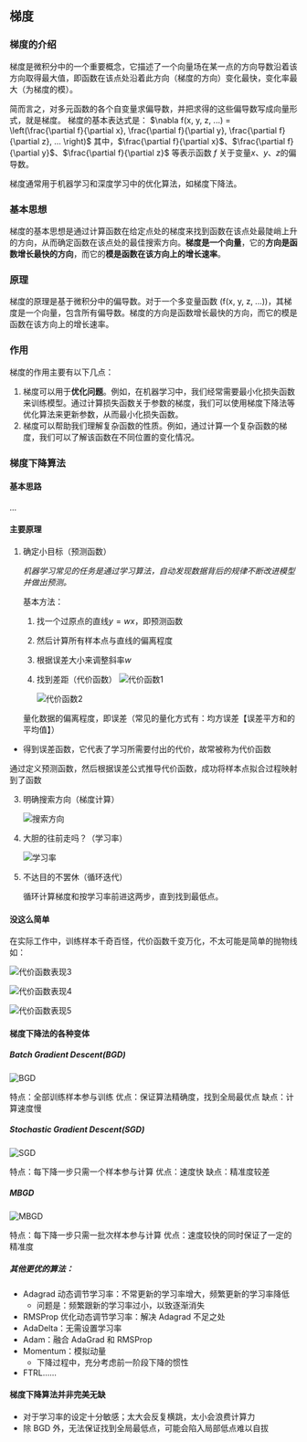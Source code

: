 ## 梯度

### 梯度的介绍

梯度是微积分中的一个重要概念，它描述了一个向量场在某一点的方向导数沿着该方向取得最大值，即函数在该点处沿着此方向（梯度的方向）变化最快，变化率最大（为梯度的模）。

简而言之，对多元函数的各个自变量求偏导数，并把求得的这些偏导数写成向量形式，就是梯度。
梯度的基本表达式是：
$\nabla f(x, y, z, ...) = 
\left(\frac{\partial f}{\partial x}, 
\frac{\partial f}{\partial y}, 
\frac{\partial f}{\partial z}, 
...
\right)$
其中，$\frac{\partial f}{\partial x}$、$\frac{\partial f}{\partial y}$、$\frac{\partial f}{\partial z}$ 等表示函数 $f$ 关于变量$x$、$y$、$z$的偏导数。

梯度通常用于机器学习和深度学习中的优化算法，如梯度下降法。

### 基本思想

梯度的基本思想是通过计算函数在给定点处的梯度来找到函数在该点处最陡峭上升的方向，从而确定函数在该点处的最佳搜索方向。**梯度是一个向量**，它的**方向是函数增长最快的方向**，而它的**模是函数在该方向上的增长速率**。

### 原理

梯度的原理是基于微积分中的偏导数。对于一个多变量函数 (f(x, y, z, ...))，其梯度是一个向量，包含所有偏导数。梯度的方向是函数增长最快的方向，而它的模是函数在该方向上的增长速率。

### 作用

梯度的作用主要有以下几点：

1. 梯度可以用于**优化问题**。例如，在机器学习中，我们经常需要最小化损失函数来训练模型。通过计算损失函数关于参数的梯度，我们可以使用梯度下降法等优化算法来更新参数，从而最小化损失函数。
2. 梯度可以帮助我们理解复杂函数的性质。例如，通过计算一个复杂函数的梯度，我们可以了解该函数在不同位置的变化情况。

### 梯度下降算法

#### 基本思路

...

#### 主要原理

1. 确定小目标（预测函数）

   _机器学习常见的任务是通过学习算法，自动发现数据背后的规律不断改进模型并做出预测。_

   基本方法：

   1. 找一个过原点的直线$y = wx$，即预测函数
   2. 然后计算所有样本点与直线的偏离程度
   3. 根据误差大小来调整斜率$w$
   4. 找到差距（代价函数）
      ![代价函数1](gradient.assets/daijia1.png)

      ![代价函数2](gradient.assets/daijia2.png)

   量化数据的偏离程度，即误差（常见的量化方式有：均方误差【误差平方和的平均值】）

- 得到误差函数，它代表了学习所需要付出的代价，故常被称为代价函数

通过定义预测函数，然后根据误差公式推导代价函数，成功将样本点拟合过程映射到了函数

3. 明确搜索方向（梯度计算）

   ![搜索方向](gradient.assets/search_deriction.png)

4. 大胆的往前走吗？（学习率）

   ![学习率](gradient.assets/learn_rate.png)

5. 不达目的不罢休（循环迭代）

   循环计算梯度和按学习率前进这两步，直到找到最低点。

#### 没这么简单

在实际工作中，训练样本千奇百怪，代价函数千变万化，不太可能是简单的抛物线
如：

![代价函数表现3](gradient.assets/daijia3.png)

![代价函数表现4](gradient.assets/daijia4.png)

![代价函数表现5](gradient.assets/daijia5.png)

#### 梯度下降法的各种变体

##### Batch Gradient Descent(BGD)

![BGD](gradient.assets/BGD.png)

特点：全部训练样本参与训练
优点：保证算法精确度，找到全局最优点
缺点：计算速度慢

##### Stochastic Gradient Descent(SGD)

![SGD](gradient.assets/SGD.png)

特点：每下降一步只需一个样本参与计算
优点：速度快
缺点：精准度较差

##### MBGD

![MBGD](gradient.assets/MBGD.png)

特点：每下降一步只需一批次样本参与计算
优点：速度较快的同时保证了一定的精准度

##### 其他更优的算法：

- Adagrad 动态调节学习率：不常更新的学习率增大，频繁更新的学习率降低
  - 问题是：频繁跟新的学习率过小，以致逐渐消失
- RMSProp 优化动态调节学习率：解决 Adagrad 不足之处
- AdaDelta：无需设置学习率
- Adam：融合 AdaGrad 和 RMSProp
- Momentum：模拟动量
  - 下降过程中，充分考虑前一阶段下降的惯性
- FTRL……

#### 梯度下降算法并非完美无缺

- 对于学习率的设定十分敏感；太大会反复横跳，太小会浪费计算力
- 除 BGD 外，无法保证找到全局最低点，可能会陷入局部低点难以自拔
